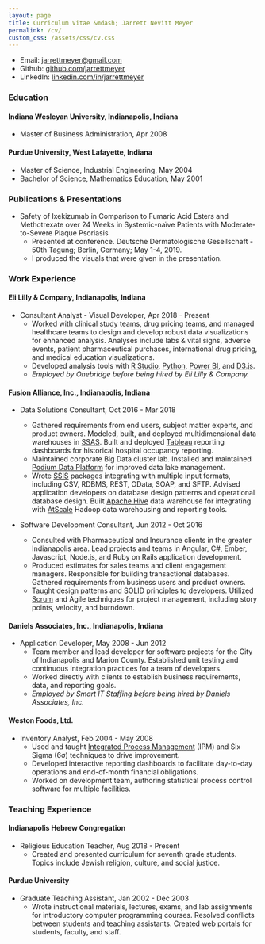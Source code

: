 ```yaml
---
layout: page
title: Curriculum Vitae &mdash; Jarrett Nevitt Meyer
permalink: /cv/
custom_css: /assets/css/cv.css
---
```


* Email: [jarrettmeyer@gmail.com](mailto:jarrettmeyer@gmail.com)
* Github: [github.com/jarrettmeyer](https://github.com/jarrettmeyer)
* LinkedIn: [linkedin.com/in/jarrettmeyer](https://www.linkedin.com/in/jarrettmeyer)

### Education

#### Indiana Wesleyan University, Indianapolis, Indiana

* Master of Business Administration, Apr 2008

#### Purdue University, West Lafayette, Indiana

* Master of Science, Industrial Engineering, May 2004
* Bachelor of Science, Mathematics Education, May 2001

### Publications & Presentations

* Safety of Ixekizumab in Comparison to Fumaric Acid Esters and Methotrexate over​ 24 Weeks in Systemic-naïve Patients with Moderate-to-Severe Plaque Psoriasis
    * Presented at conference. Deutsche Dermatologische Gesellschaft - 50th Tagung; Berlin, Germany; May 1-4, 2019.
    * I produced the visuals that were given in the presentation.

### Work Experience

#### Eli Lilly & Company, Indianapolis, Indiana

* Consultant Analyst - Visual Developer, Apr 2018 - Present
    * Worked with clinical study teams, drug pricing teams, and managed healthcare teams to design and develop robust data visualizations for enhanced analysis. Analyses include labs & vital signs, adverse events, patient pharmaceutical purchases, international drug pricing, and medical education visualizations.
    * Developed analysis tools with [R Studio](https://rstudio.com/), [Python](https://www.python.org), [Power BI](https://powerbi.microsoft.com/), and [D3.js](https://d3js.org).
    * *Employed by Onebridge before being hired by Eli Lilly & Company.*


#### Fusion Alliance, Inc., Indianapolis, Indiana

* Data Solutions Consultant, Oct 2016 - Mar 2018
    * Gathered requirements from end users, subject matter experts, and product owners. Modeled, built, and deployed multidimensional data warehouses in [SSAS](https://docs.microsoft.com/en-us/analysis-services/analysis-services-overview). Built and deployed [Tableau](https://www.tableau.com/) reporting dashboards for historical hospital occupancy reporting.
    * Maintained corporate Big Data cluster lab. Installed and maintained [Podium Data Platform](https://www.qlik.com/us/company/press-room/press-releases/qlik-acquires-podium-data) for improved data lake management.
    * Wrote [SSIS](https://docs.microsoft.com/en-us/sql/integration-services/sql-server-integration-services) packages integrating with multiple input formats, including CSV, RDBMS, REST, OData, SOAP, and SFTP. Advised application developers on database design patterns and operational database design. Built [Apache Hive](https://hive.apache.org/) data warehouse for integrating with [AtScale](https://www.atscale.com/) Hadoop data warehousing and reporting tools.

* Software Development Consultant, Jun 2012 - Oct 2016
    * Consulted with Pharmaceutical and Insurance clients in the greater Indianapolis area. Lead projects and teams in Angular, C#, Ember, Javascript, Node.js, and Ruby on Rails application development.
    * Produced estimates for sales teams and client engagement managers. Responsible for building transactional databases. Gathered requirements from business users and product owners.
    * Taught design patterns and [SOLID](https://en.wikipedia.org/wiki/SOLID) principles to developers. Utilized [Scrum](https://www.scrum.org) and Agile techniques for project management, including story points, velocity, and burndown.


#### Daniels Associates, Inc., Indianapolis, Indiana

* Application Developer, May 2008 - Jun 2012
    * Team member and lead developer for software projects for the City of Indianapolis and Marion County. Established unit testing and continuous integration practices for a team of developers.
    * Worked directly with clients to establish business requirements, data, and reporting goals.
    * *Employed by Smart IT Staffing before being hired by Daniels Associates, Inc.*


#### Weston Foods, Ltd.

* Inventory Analyst, Feb 2004 - May 2008
    * Used and taught [Integrated Process Management](http://asq.org/qic/display-item/index.html?item=12533) (IPM) and Six Sigma (6σ) techniques to drive improvement.
    * Developed interactive reporting dashboards to facilitate day-to-day operations and end-of-month financial obligations.
    * Worked on development team, authoring statistical process control software for multiple facilities.


### Teaching Experience

#### Indianapolis Hebrew Congregation

* Religious Education Teacher, Aug 2018 - Present
    * Created and presented curriculum for seventh grade students. Topics include Jewish religion, culture, and social justice.


#### Purdue University

* Graduate Teaching Assistant, Jan 2002 - Dec 2003
    * Wrote instructional materials, lectures, exams, and lab assignments for introductory computer programming courses. Resolved conflicts between students and teaching assistants. Created web portals for students, faculty, and staff.
